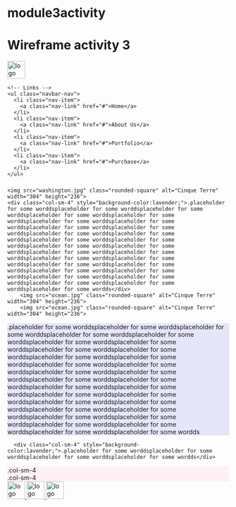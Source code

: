 # module3activity
<!DOCTYPE html>
<html lang="en">
<head>
  <title>Bootstrap Example</title>
  <meta charset="utf-8">
  <meta name="viewport" content="width=device-width, initial-scale=1">
  <link rel="stylesheet" href="https://maxcdn.bootstrapcdn.com/bootstrap/3.4.0/css/bootstrap.min.css">
  <script src="https://ajax.googleapis.com/ajax/libs/jquery/3.4.1/jquery.min.js"></script>
  <script src="https://maxcdn.bootstrapcdn.com/bootstrap/3.4.0/js/bootstrap.min.js"></script>
</head>
<body>

<div class="container-fluid">

  <h1>Wireframe activity 3</h1>
  <p></p>
  <!DOCTYPE html>
  <html lang="en">
  <head>
    <title>Bootstrap Example</title>
    <meta charset="utf-8">
    <meta name="viewport" content="width=device-width, initial-scale=1">
    <link rel="stylesheet" href="https://maxcdn.bootstrapcdn.com/bootstrap/4.3.1/css/bootstrap.min.css">
    <script src="https://ajax.googleapis.com/ajax/libs/jquery/3.4.1/jquery.min.js"></script>
    <script src="https://cdnjs.cloudflare.com/ajax/libs/popper.js/1.14.7/umd/popper.min.js"></script>
    <script src="https://maxcdn.bootstrapcdn.com/bootstrap/4.3.1/js/bootstrap.min.js"></script>
  </head>
  <body>

  <nav class="navbar navbar-expand-sm bg-dark navbar-dark">
    <!-- Brand/logo -->
    <a class="navbar-brand" href="#">
      <img src="google.jpg" alt="logo" style="width:40px;">
    </a>

    <!-- Links -->
    <ul class="navbar-nav">
      <li class="nav-item">
        <a class="nav-link" href="#">Home</a>
      </li>
      <li class="nav-item">
        <a class="nav-link" href="#">About Us</a>
      </li>
      <li class="nav-item">
        <a class="nav-link" href="#">Portfolio</a>
      </li>
      <li class="nav-item">
        <a class="nav-link" href="#">Purchase</a>
      </li>
    </ul>
  </nav>

  <div class="container-fluid">
    <h3></h3>
    <p></p>
  </div>

  </body>
  </html>

  <p></p>
  <div class="row">

    <img src="washington.jpg" class="rounded-square" alt="Cinque Terre" width="304" height="236">
    <div class="col-sm-4" style="background-color:lavender;">.placeholder for some worddsplaceholder for some worddsplaceholder for some worddsplaceholder for some worddsplaceholder for some worddsplaceholder for some worddsplaceholder for some worddsplaceholder for some worddsplaceholder for some worddsplaceholder for some worddsplaceholder for some worddsplaceholder for some worddsplaceholder for some worddsplaceholder for some worddsplaceholder for some worddsplaceholder for some worddsplaceholder for some worddsplaceholder for some worddsplaceholder for some worddsplaceholder for some worddsplaceholder for some worddsplaceholder for some worddsplaceholder for some worddsplaceholder for some worddsplaceholder for some worddsplaceholder for some worddsplaceholder for some worddsplaceholder for some wordds</div>
        <img src="ocean.jpg" class="rounded-square" alt="Cinque Terre" width="304" height="236">
        <img src="ocean.jpg" class="rounded-square" alt="Cinque Terre" width="304" height="236">
  <div class="col-sm-4" style="background-color:lavender;">.placeholder for some worddsplaceholder for some worddsplaceholder for some worddsplaceholder for some worddsplaceholder for some worddsplaceholder for some worddsplaceholder for some worddsplaceholder for some worddsplaceholder for some worddsplaceholder for some worddsplaceholder for some worddsplaceholder for some worddsplaceholder for some worddsplaceholder for some worddsplaceholder for some worddsplaceholder for some worddsplaceholder for some worddsplaceholder for some worddsplaceholder for some worddsplaceholder for some worddsplaceholder for some worddsplaceholder for some worddsplaceholder for some worddsplaceholder for some worddsplaceholder for some worddsplaceholder for some worddsplaceholder for some worddsplaceholder for some worddsplaceholder for some worddsplaceholder for some worddsplaceholder for some wordds</div>

      <div class="col-sm-4" style="background-color:lavender;">.placeholder for some worddsplaceholder for some worddsplaceholder for some worddsplaceholder for some wordds</div>
  <div class="col-sm-4" style="background-color:lavenderblush;">.col-sm-4</div>
  <div class="col-sm-4" style="background-color:lavenderblush;">.col-sm-4</div>



  <nav class="navbar navbar-expand-sm bg-dark navbar-blue">
    <!-- Brand/logo -->
    <a class="navbar-brand" href="#">
      <img src="facebook.jpg" alt="logo" style="width:40px;">
    </a>
    <a class="navbar-brand" href="#">
      <img src="tumbler.jpg" alt="logo" style="width:40px;">
    </a>
    <a class="navbar-brand" href="#">
      <img src="whoknows.jpg" alt="logo" style="width:40px;">
    </a>
    <!-- Links -->

</nav>

</div>

</body>
</html>
